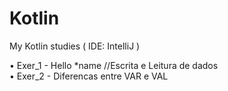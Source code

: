 # Kotlin
My Kotlin studies ( IDE: IntelliJ )

• Exer_1 - Hello *name //Escrita e Leitura de dados<br>
• Exer_2 - Diferencas entre VAR e VAL<br>
